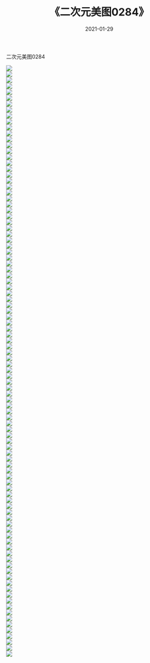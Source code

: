 ﻿---
layout: post
title:  《二次元美图0284》
date:   2021-01-29
img: http://imgx.orgx.ga/二次元/2021/二次元美图0284/000.jpg
categories: [美女, 清纯, 唯美]
---

二次元美图0284

 ![](http://imgx.orgx.ga/二次元/2021/二次元美图0284/001.jpg) <br>![](http://imgx.orgx.ga/二次元/2021/二次元美图0284/002.jpg) <br>![](http://imgx.orgx.ga/二次元/2021/二次元美图0284/003.jpg) <br>![](http://imgx.orgx.ga/二次元/2021/二次元美图0284/004.jpg) <br>![](http://imgx.orgx.ga/二次元/2021/二次元美图0284/005.jpg) <br>![](http://imgx.orgx.ga/二次元/2021/二次元美图0284/006.jpg) <br>![](http://imgx.orgx.ga/二次元/2021/二次元美图0284/007.jpg) <br>![](http://imgx.orgx.ga/二次元/2021/二次元美图0284/008.jpg) <br>![](http://imgx.orgx.ga/二次元/2021/二次元美图0284/009.jpg) <br>![](http://imgx.orgx.ga/二次元/2021/二次元美图0284/010.jpg) <br>![](http://imgx.orgx.ga/二次元/2021/二次元美图0284/011.jpg) <br>![](http://imgx.orgx.ga/二次元/2021/二次元美图0284/012.jpg) <br>![](http://imgx.orgx.ga/二次元/2021/二次元美图0284/013.jpg) <br>![](http://imgx.orgx.ga/二次元/2021/二次元美图0284/014.jpg) <br>![](http://imgx.orgx.ga/二次元/2021/二次元美图0284/015.jpg) <br>![](http://imgx.orgx.ga/二次元/2021/二次元美图0284/016.jpg) <br>![](http://imgx.orgx.ga/二次元/2021/二次元美图0284/017.jpg) <br>![](http://imgx.orgx.ga/二次元/2021/二次元美图0284/018.jpg) <br>![](http://imgx.orgx.ga/二次元/2021/二次元美图0284/019.jpg) <br>![](http://imgx.orgx.ga/二次元/2021/二次元美图0284/020.jpg) <br>![](http://imgx.orgx.ga/二次元/2021/二次元美图0284/021.jpg) <br>![](http://imgx.orgx.ga/二次元/2021/二次元美图0284/022.jpg) <br>![](http://imgx.orgx.ga/二次元/2021/二次元美图0284/023.jpg) <br>![](http://imgx.orgx.ga/二次元/2021/二次元美图0284/024.jpg) <br>![](http://imgx.orgx.ga/二次元/2021/二次元美图0284/025.jpg) <br>![](http://imgx.orgx.ga/二次元/2021/二次元美图0284/026.jpg) <br>![](http://imgx.orgx.ga/二次元/2021/二次元美图0284/027.jpg) <br>![](http://imgx.orgx.ga/二次元/2021/二次元美图0284/028.jpg) <br>![](http://imgx.orgx.ga/二次元/2021/二次元美图0284/029.jpg) <br>![](http://imgx.orgx.ga/二次元/2021/二次元美图0284/030.jpg) <br>![](http://imgx.orgx.ga/二次元/2021/二次元美图0284/031.jpg) <br>![](http://imgx.orgx.ga/二次元/2021/二次元美图0284/032.jpg) <br>![](http://imgx.orgx.ga/二次元/2021/二次元美图0284/033.jpg) <br>![](http://imgx.orgx.ga/二次元/2021/二次元美图0284/034.jpg) <br>![](http://imgx.orgx.ga/二次元/2021/二次元美图0284/035.jpg) <br>![](http://imgx.orgx.ga/二次元/2021/二次元美图0284/036.jpg) <br>![](http://imgx.orgx.ga/二次元/2021/二次元美图0284/037.jpg) <br>![](http://imgx.orgx.ga/二次元/2021/二次元美图0284/038.jpg) <br>![](http://imgx.orgx.ga/二次元/2021/二次元美图0284/039.jpg) <br>![](http://imgx.orgx.ga/二次元/2021/二次元美图0284/040.jpg) <br>![](http://imgx.orgx.ga/二次元/2021/二次元美图0284/041.jpg) <br>![](http://imgx.orgx.ga/二次元/2021/二次元美图0284/042.jpg) <br>![](http://imgx.orgx.ga/二次元/2021/二次元美图0284/043.jpg) <br>![](http://imgx.orgx.ga/二次元/2021/二次元美图0284/044.jpg) <br>![](http://imgx.orgx.ga/二次元/2021/二次元美图0284/045.jpg) <br>![](http://imgx.orgx.ga/二次元/2021/二次元美图0284/046.jpg) <br>![](http://imgx.orgx.ga/二次元/2021/二次元美图0284/047.jpg) <br>![](http://imgx.orgx.ga/二次元/2021/二次元美图0284/048.jpg) <br>![](http://imgx.orgx.ga/二次元/2021/二次元美图0284/049.jpg) <br>![](http://imgx.orgx.ga/二次元/2021/二次元美图0284/050.jpg) <br>![](http://imgx.orgx.ga/二次元/2021/二次元美图0284/051.jpg) <br>![](http://imgx.orgx.ga/二次元/2021/二次元美图0284/052.jpg) <br>![](http://imgx.orgx.ga/二次元/2021/二次元美图0284/053.jpg) <br>![](http://imgx.orgx.ga/二次元/2021/二次元美图0284/054.jpg) <br>![](http://imgx.orgx.ga/二次元/2021/二次元美图0284/055.jpg) <br>![](http://imgx.orgx.ga/二次元/2021/二次元美图0284/056.jpg) <br>![](http://imgx.orgx.ga/二次元/2021/二次元美图0284/057.jpg) <br>![](http://imgx.orgx.ga/二次元/2021/二次元美图0284/058.jpg) <br>![](http://imgx.orgx.ga/二次元/2021/二次元美图0284/059.jpg) <br>![](http://imgx.orgx.ga/二次元/2021/二次元美图0284/060.jpg) <br>![](http://imgx.orgx.ga/二次元/2021/二次元美图0284/061.jpg) <br>![](http://imgx.orgx.ga/二次元/2021/二次元美图0284/062.jpg) <br>![](http://imgx.orgx.ga/二次元/2021/二次元美图0284/063.jpg) <br>![](http://imgx.orgx.ga/二次元/2021/二次元美图0284/064.jpg) <br>![](http://imgx.orgx.ga/二次元/2021/二次元美图0284/065.jpg) <br>![](http://imgx.orgx.ga/二次元/2021/二次元美图0284/066.jpg) <br>![](http://imgx.orgx.ga/二次元/2021/二次元美图0284/067.jpg) <br>![](http://imgx.orgx.ga/二次元/2021/二次元美图0284/068.jpg) <br>![](http://imgx.orgx.ga/二次元/2021/二次元美图0284/069.jpg) <br>![](http://imgx.orgx.ga/二次元/2021/二次元美图0284/070.jpg) <br>![](http://imgx.orgx.ga/二次元/2021/二次元美图0284/071.jpg) <br>![](http://imgx.orgx.ga/二次元/2021/二次元美图0284/072.jpg) <br>![](http://imgx.orgx.ga/二次元/2021/二次元美图0284/073.jpg) <br>![](http://imgx.orgx.ga/二次元/2021/二次元美图0284/074.jpg) <br>![](http://imgx.orgx.ga/二次元/2021/二次元美图0284/075.jpg) <br>![](http://imgx.orgx.ga/二次元/2021/二次元美图0284/076.jpg) <br>![](http://imgx.orgx.ga/二次元/2021/二次元美图0284/077.jpg) <br>![](http://imgx.orgx.ga/二次元/2021/二次元美图0284/078.jpg) <br>![](http://imgx.orgx.ga/二次元/2021/二次元美图0284/079.jpg) <br>![](http://imgx.orgx.ga/二次元/2021/二次元美图0284/080.jpg) <br>![](http://imgx.orgx.ga/二次元/2021/二次元美图0284/081.jpg) <br>![](http://imgx.orgx.ga/二次元/2021/二次元美图0284/082.jpg) <br>![](http://imgx.orgx.ga/二次元/2021/二次元美图0284/083.jpg) <br>![](http://imgx.orgx.ga/二次元/2021/二次元美图0284/084.jpg) <br>![](http://imgx.orgx.ga/二次元/2021/二次元美图0284/085.jpg) <br>![](http://imgx.orgx.ga/二次元/2021/二次元美图0284/086.jpg) <br>![](http://imgx.orgx.ga/二次元/2021/二次元美图0284/087.jpg) <br>![](http://imgx.orgx.ga/二次元/2021/二次元美图0284/088.jpg) <br>![](http://imgx.orgx.ga/二次元/2021/二次元美图0284/089.jpg) <br>![](http://imgx.orgx.ga/二次元/2021/二次元美图0284/090.jpg) <br>![](http://imgx.orgx.ga/二次元/2021/二次元美图0284/091.jpg) <br>![](http://imgx.orgx.ga/二次元/2021/二次元美图0284/092.jpg) <br>![](http://imgx.orgx.ga/二次元/2021/二次元美图0284/093.jpg) <br>![](http://imgx.orgx.ga/二次元/2021/二次元美图0284/094.jpg) <br>![](http://imgx.orgx.ga/二次元/2021/二次元美图0284/095.jpg) <br>![](http://imgx.orgx.ga/二次元/2021/二次元美图0284/096.jpg) <br>![](http://imgx.orgx.ga/二次元/2021/二次元美图0284/097.jpg) <br>![](http://imgx.orgx.ga/二次元/2021/二次元美图0284/098.jpg) <br>![](http://imgx.orgx.ga/二次元/2021/二次元美图0284/099.jpg) <br>![](http://imgx.orgx.ga/二次元/2021/二次元美图0284/100.jpg) <br>